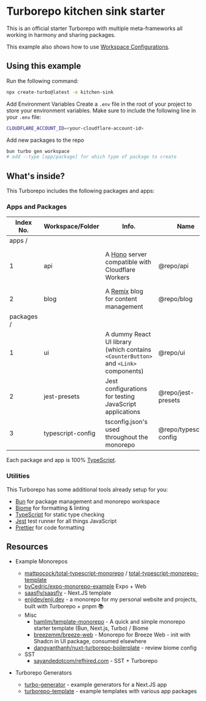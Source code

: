 # Turborepo kitchen sink starter

This is an official starter Turborepo with multiple meta-frameworks all working in harmony and sharing packages.

This example also shows how to use [Workspace Configurations](https://turbo.build/repo/docs/core-concepts/monorepos/configuring-workspaces).

## Using this example

Run the following command:

```sh
npx create-turbo@latest -e kitchen-sink
```

Add Environment Variables
Create a `.env` file in the root of your project to store your environment variables.
Make sure to include the following line in your `.env` file:

```sh
CLOUDFLARE_ACCOUNT_ID=<your-cloudflare-account-id>
```

Add new packages to the repo

```sh
bun turbo gen workspace
# add --type [app/package] for which type of package to create
```

## What's inside?

This Turborepo includes the following packages and apps:

### Apps and Packages

| Index No.  | Workspace/Folder  | Info.                                                                               | Name                    | Navigate       | Port                                |
| ---------- | ----------------- | ----------------------------------------------------------------------------------- | ----------------------- | -------------- | ----------------------------------- |
| apps /     |                   |                                                                                     |                         |                |                                     |
| 1          | api               | A [Hono](https://hono.dev/) server compatible with Cloudflare Workers               | @repo/api               | bun api        | 5001 (wrangler) / deployed with SST |
| 2          | blog              | A [Remix](https://remix.run/) blog for content management                           | @repo/blog              | bun blog       | -                                   |
| packages / |                   |                                                                                     |                         |                |                                     |
| 1          | ui                | A dummy React UI library (which contains `<CounterButton>` and `<Link>` components) | @repo/ui                | bun ui         | -                                   |
| 2          | jest-presets      | Jest configurations for testing JavaScript applications                             | @repo/jest-presets      | bun jest       | -                                   |
| 3          | typescript-config | tsconfig.json's used throughout the monorepo                                        | @repo/typescript-config | bun typescript | -                                   |

Each package and app is 100% [TypeScript](https://www.typescriptlang.org/).

### Utilities

This Turborepo has some additional tools already setup for you:

- [Bun](https://bun.sh/) for package management and monorepo workspace
- [Biome](https://biomejs.dev/) for formatting & linting
- [TypeScript](https://www.typescriptlang.org/) for static type checking
- [Jest](https://jestjs.io) test runner for all things JavaScript
- [Prettier](https://prettier.io) for code formatting

## Resources

- Example Monorepos

  - [mattpocock/total-typescript-monorepo](https://github.com/mattpocock/total-typescript-monorepo) / [total-typescript-monorepo-template](https://github.com/mattpocock/total-typescript-monorepo-template)
  - [byCedric/expo-monorepo-example](https://github.com/byCedric/expo-monorepo-example) Expo + Web
  - [saasfly/saasfly](https://github.com/saasfly/saasfly) - Next.JS template
  - [enjidev/enji.dev](https://github.com/enjidev/enji.dev) - a monorepo for my personal website and projects, built with Turborepo + pnpm 📚
  - Misc
    - [hamlim/template-monorepo](https://github.com/hamlim/template-monorepo) - A quick and simple monorepo starter template (Bun, Next.js, Turbo) / Biome
    - [breezemm/breeze-web](https://github.com/breezemm/breeze-web) - Monorepo for Breeze Web - init with Shadcn in UI package, consumed elsewhere
    - [dangvanthanh/nuxt-turborepo-boilerplate](https://github.com/dangvanthanh/nuxt-turborepo-boilerplate) - review biome config
  - SST
    - [sayandedotcom/refhired.com](https://github.com/sayandedotcom/refhired.com) - SST + Turborepo

- Turborepo Generators
  - [turbo-generator](https://github.com/eXodes/turbo-generator) - example generators for a Next.JS app
  - [turborepo-template](https://github.com/dhoniaridho/turborepo-template/tree/main/turbo/generators) - example templates with various app packages
